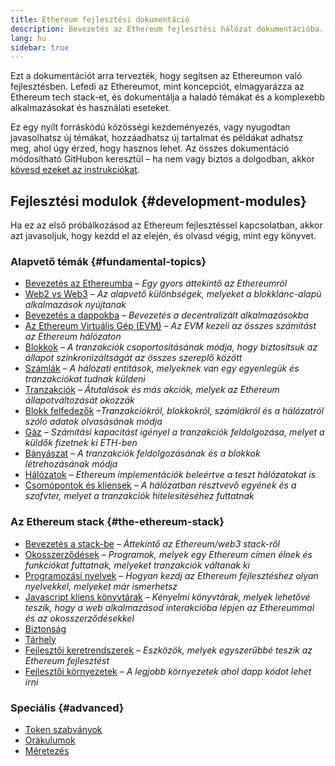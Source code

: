 ```yaml
---
title: Ethereum fejlesztési dokumentáció
description: Bevezetés az Ethereum fejlesztési hálózat dokumentációba.
lang: hu
sidebar: true
---
```


Ezt a dokumentációt arra tervezték, hogy segítsen az Ethereumon való fejlesztésben. Lefedi az Ethereumot, mint koncepciót, elmagyarázza az Ethereum tech stack-et, és dokumentálja a haladó témákat és a komplexebb alkalmazásokat és használati eseteket.

Ez egy nyílt forráskódú közösségi kezdeményezés, vagy nyugodtan javasolhatsz új témákat, hozzáadhatsz új tartalmat és példákat adhatsz meg, ahol úgy érzed, hogy hasznos lehet. Az összes dokumentáció módosítható GitHubon keresztül – ha nem vagy biztos a dolgodban, akkor [kövesd ezeket az instrukciókat](https://github.com/ethereum/ethereum-org-website/blob/dev/README.md).

## Fejlesztési modulok {#development-modules}

Ha ez az első próbálkozásod az Ethereum fejlesztéssel kapcsolatban, akkor azt javasoljuk, hogy kezdd el az elején, és olvasd végig, mint egy könyvet.

### Alapvető témák {#fundamental-topics}

- [Bevezetés az Ethereumba](/developers/docs/intro-to-ethereum/) _– Egy gyors áttekintő az Ethereumról_
- [Web2 vs Web3](/developers/docs/web2-vs-web3/) _– Az alapvető különbségek, melyeket a blokklánc-alapú alkalmazások nyújtanak_
- [Bevezetés a dappokba](/developers/docs/dapps/) _– Bevezetés a decentralizált alkalmazásokba_
- [Az Ethereum Virtuális Gép (EVM)](/developers/docs/evm/) _– Az EVM kezeli az összes számítást az Ethereum hálózaton_
- [Blokkok](/developers/docs/blocks/) _– A tranzakciók csoportosításának módja, hogy biztosítsuk az állapot szinkronizáltságát az összes szereplő között_
- [Számlák](/developers/docs/accounts/) _– A hálózati entitások, melyeknek van egy egyenlegük és tranzakciókat tudnak küldeni_
- [Tranzakciók](/developers/docs/transactions/) _– Átutalások és más akciók, melyek az Ethereum állapotváltozását okozzák_
- [Blokk felfedezők](/developers/docs/data-and-analytics/block-explorers/) _–Tranzakciókról, blokkokról, számlákról és a hálózatról szóló adatok olvasásának módja_
- [Gáz](/developers/docs/gas/) _– Számítási kapacitást igényel a tranzakciók feldolgozása, melyet a küldők fizetnek ki ETH-ben_
- [Bányászat](/developers/docs/consensus-mechanisms/pow/mining/) _– A tranzakciók feldolgozásának és a blokkok létrehozásának módja_
- [Hálózatok](/developers/docs/networks/) _– Ethereum implementációk beleértve a teszt hálózatokat is_
- [Csomópontok és kliensek](/developers/docs/nodes-and-clients/) _– A hálózatban résztvevő egyének és a szofvter, melyet a tranzakciók hitelesítéséhez futtatnak_

### Az Ethereum stack {#the-ethereum-stack}

- [Bevezetés a stack-be](/developers/docs/ethereum-stack/) _– Áttekintő az Ethereum/web3 stack-ről_
- [Okosszerződések](/developers/docs/smart-contracts/) _– Programok, melyek egy Ethereum címen élnek és funkciókat futtatnak, melyeket tranzakciók váltanak ki_
- [Programozási nyelvek](/developers/docs/programming-languages/) _– Hogyan kezdj az Ethereum fejlesztéshez olyan nyelvekkel, melyeket már ismerhetsz_
- [Javascript kliens könyvtárak](/developers/docs/apis/javascript/) _– Kényelmi könyvtárak, melyek lehetővé teszik, hogy a web alkalmazásod interakcióba lépjen az Ethereummal és az okosszerződésekkel_
- [Biztonság](/developers/docs/smart-contracts/security/)
- [Tárhely](/developers/docs/storage/)
- [Fejlesztői keretrendszerek](/developers/docs/frameworks/) _– Eszközök, melyek egyszerűbbé teszik az Ethereum fejlesztést_
- [Fejlesztői környezetek](/developers/docs/ides/) _– A legjobb környezetek ahol dapp kódot lehet írni_

### Speciális {#advanced}

- [Token szabványok](/developers/docs/standards/tokens/)
- [Orákulumok](/developers/docs/oracles/)
- [Méretezés](/developers/docs/layer-2-scaling/)
